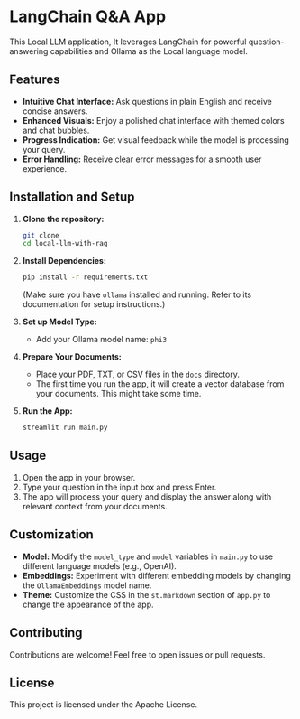 # LangChain Q&A App

This Local LLM application, It leverages LangChain for powerful question-answering capabilities and Ollama as the Local language model.

## Features

*   **Intuitive Chat Interface:** Ask questions in plain English and receive concise answers.
*   **Enhanced Visuals:** Enjoy a polished chat interface with themed colors and chat bubbles.
*   **Progress Indication:** Get visual feedback while the model is processing your query.
*   **Error Handling:** Receive clear error messages for a smooth user experience.

## Installation and Setup

1.  **Clone the repository:**
    ```bash
    git clone 
    cd local-llm-with-rag
    ```

2.  **Install Dependencies:**
    ```bash
    pip install -r requirements.txt
    ```
    (Make sure you have `ollama` installed and running. Refer to its documentation for setup instructions.)

3.  **Set up Model Type:**
    *   Add your Ollama model name: `phi3` 
    
4.  **Prepare Your Documents:**
    *   Place your PDF, TXT, or CSV files in the `docs` directory.
    *   The first time you run the app, it will create a vector database from your documents. This might take some time.

5.  **Run the App:**
    ```bash
    streamlit run main.py
    ```

## Usage

1.  Open the app in your browser.
2.  Type your question in the input box and press Enter.
3.  The app will process your query and display the answer along with relevant context from your documents.

## Customization

*   **Model:** Modify the `model_type` and `model` variables in `main.py` to use different language models (e.g., OpenAI).
*   **Embeddings:** Experiment with different embedding models by changing the `OllamaEmbeddings` model name.
*   **Theme:** Customize the CSS in the `st.markdown` section of `app.py` to change the appearance of the app.


## Contributing

Contributions are welcome! Feel free to open issues or pull requests.

## License

This project is licensed under the Apache License.
